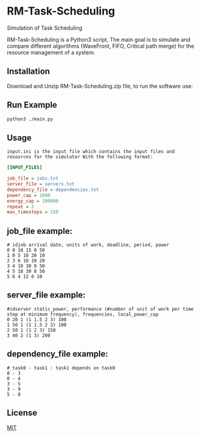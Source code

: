 # RM-Task-Scheduling
Simulation of Task Scheduling

RM-Task-Scheduling is a Python3 script, The main goal is to simulate and compare different algorithms (WaveFront, FIFO, Critical path merge) for the resource management of a system.

## Installation

Download and Unzip RM-Task-Scheduling.zip file, to run the software use:

## Run Example
```bash
python3 ./main.py
```

## Usage

```text
input.ini is the input file which contains the input files and resources for the simulator With the following format:
```

```ini
[INPUT_FILES]

job_file = jobs.txt
server_file = servers.txt
dependency_file = dependencies.txt
power_cap = 1000
energy_cap = 100000
repeat = 2
max_timesteps = 150
```

## job_file example:

```text
# idjob arrival date, units of work, deadline, period, power
0 0 10 15 0 50
1 0 5 10 20 10
2 3 6 10 10 20
3 4 10 30 0 50
4 5 10 30 0 50
5 6 4 12 0 10
```

## server_file example:

```text
#idserver static_power, performance (#number of unit of work per time step at minimum frequency), frequencies, local_power_cap
0 20 1 (1 1.5 2 3) 100 
1 50 1 (1 1.5 2 3) 100 
2 50 1 (1 2 3) 150 
3 40 2 (1 3) 200
```

## dependency_file example:
```text
# task0 - task1 : task1 depends on task0 
0 - 3
0 - 4
3 - 5
3 - 9 
5 - 8
```

## License
[MIT](https://choosealicense.com/licenses/mit/)
